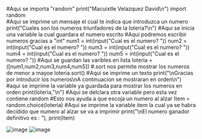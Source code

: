 #Aqui se importa "random"
print("Macuixtle Velazquez David\n")
import random   
#Aqui se imprime un mensaje el cual te indica que introduzca un numero
print("Cuales son los numeros triunfadores de la loteria?\n")
#Aqui se inicia una variable la cual guardara el numero escrito
#Aqui podremos escribir numeros gracias a "int"
num1 = int(input("Cual es el numero? "))
num2 = int(input("Cual es el numero? "))
num3 = int(input("Cual es el numero? "))
num4 = int(input("Cual es el numero? "))
num5 = int(input("Cual es el numero? "))
#Aqui se guardan las varibles en lista
loteria = ([num1,num2,num3,num4,num5])
#.sort nos permite mostrar los numeros de menor a mayoe
loteria.sort()
#Aqui se imprime un texto
print("\nGracias por introducir los numeros\nA continuacion se mostraran en orden\n")
#aqui se imprime la variable ya guardada para mostrar los numeros en orden
print(loteria,"\n")
#Aqui se delclara otra variable pero esta vez contiene random
#Esto nos ayuda a que escoja un numero al alzar
Item = random.choice(loteria)
#Aqui se imprime la variable item la cual ya se habra decidido que numero al alzar se va a imprimir
print("\nEl numero ganador definitivo es : "), print(Item)

![image](https://github.com/user-attachments/assets/2d1055bc-b85a-4860-9022-0ea64f363777)
![image](https://github.com/user-attachments/assets/80bb5b4b-605d-4c9c-8630-3605ed9e2013)

